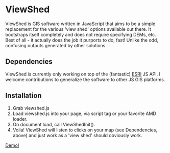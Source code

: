 # ViewShed
ViewShed is GIS software written in JavaScript that aims to be a simple replacement for the various 'view shed' options available out there.  It bootstraps itself completely and does not require specifying DEMs, etc.  Best of all - it actually does the job it purports to do, fast!  Unlike the odd, confusing outputs generated by other solutions.

## Dependencies
ViewShed is currently only working on top of the (fantastic) [ESRI](http://esri.com) JS API.  I welcome contributions to generalize the software to other JS GIS platforms.

## Installation
1. Grab viewshed.js
2. Load viewshed.js into your page, via script tag or your favorite AMD loader.
3. On document load, call ViewShedInit().
4. Voila!  ViewShed will listen to clicks on your map (see Dependencies, above) and just work as a 'view shed' should obviously work.

[Demo!](viewshed-demo.html)


